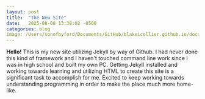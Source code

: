 ```yaml
---
layout: post
title:  "The New Site"
date:   2025-08-08 13:38:02 -0500
categories: blog
image:'/Users/sonofbyford/Documents/GitHub/blakeicollier.github.io/docs/Photos/dither_it_7185505001_5b6a3f7293_b-1500325948.png'
---
```

__Hello!__ This is my new site utilizing Jekyll by way of Github. I had never done this kind of framework and I haven't touched command line work since I was in high school and built my own PC. Getting Jekyll installed and working towards learning and utilizing HTML to create this site is a significant task to accomplish for me. Excited to keep working towards understanding programming in order to make the place much more home-like.
